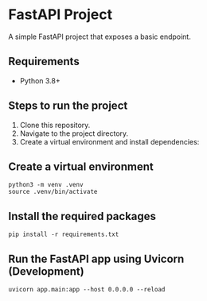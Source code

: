 # FastAPI Project

A simple FastAPI project that exposes a basic endpoint.

## Requirements

- Python 3.8+

## Steps to run the project

1. Clone this repository.
2. Navigate to the project directory.
3. Create a virtual environment and install dependencies:


## Create a virtual environment
```
python3 -m venv .venv
source .venv/bin/activate
```

## Install the required packages
```
pip install -r requirements.txt
```

## Run the FastAPI app using Uvicorn (Development)
```
uvicorn app.main:app --host 0.0.0.0 --reload
```